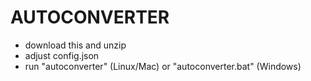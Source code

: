 # AUTOCONVERTER
- download this and unzip
- adjust config.json
- run "autoconverter" (Linux/Mac) or "autoconverter.bat" (Windows)
